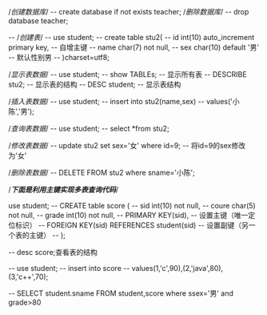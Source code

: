 /*创建数据库*/
-- create database if not exists teacher;
/*删除数据库*/
-- drop database teacher;

-- /*创建表*/
-- use student;
-- create table stu2(
-- 	id int(10) auto_increment primary key,  -- 自增主键
-- 	name char(7) not null,
-- 	sex char(10) default '男'	-- 默认性别男
-- )charset=utf8;

/*显示表数据*/
-- use student;
-- show TABLEs;  -- 显示所有表
-- DESCRIBE stu2; -- 显示表的结构
-- DESC student; -- 显示表结构

/*插入表数据*/
-- 	use student;
-- 	insert into stu2(name,sex)
-- 	values('小陈','男');

/*查询表数据*/
-- use student;
-- select *from stu2;

/*修改表数据*/
-- update stu2 set sex='女' where id=9;  -- 将id=9的sex修改为'女'

/*删除表数据*/
-- DELETE FROM stu2 where sname='小陈';


/***********下面是利用主键实现多表查询代码***********/


use student;
-- CREATE table score (
-- 	sid int(10) not null,
-- 	coure char(5) not null,
-- 	grade int(10) not null,
-- 	PRIMARY KEY(sid), -- 设置主键（唯一定位标识）
-- 	FOREIGN KEY(sid) REFERENCES student(sid) -- 设置副键（另一个表的主键）
-- );

-- desc score;查看表的结构

-- use student;
-- insert into score
-- values(1,'c',90),(2,'java',80),(3,'c++',70);

-- SELECT student.sname FROM student,score where ssex='男' and grade>80


